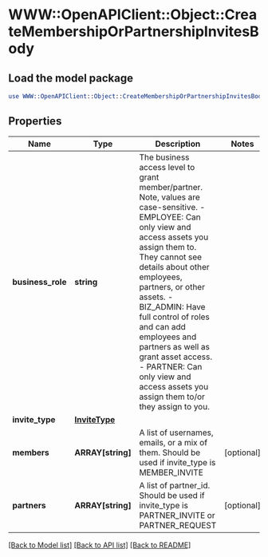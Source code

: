 # WWW::OpenAPIClient::Object::CreateMembershipOrPartnershipInvitesBody

## Load the model package
```perl
use WWW::OpenAPIClient::Object::CreateMembershipOrPartnershipInvitesBody;
```

## Properties
Name | Type | Description | Notes
------------ | ------------- | ------------- | -------------
**business_role** | **string** | The business access level to grant member/partner. Note, values are case-sensitive. - EMPLOYEE: Can only view and access assets you assign them to. They cannot see details about other employees, partners, or other assets. - BIZ_ADMIN: Have full control of roles and can add employees and partners as well as grant asset access. - PARTNER: Can only view and access assets you assign them to/or they assign to you. | 
**invite_type** | [**InviteType**](InviteType.md) |  | 
**members** | **ARRAY[string]** | A list of usernames, emails, or a mix of them. Should be used if invite_type is MEMBER_INVITE | [optional] 
**partners** | **ARRAY[string]** | A list of partner_id. Should be used if invite_type is PARTNER_INVITE or PARTNER_REQUEST | [optional] 

[[Back to Model list]](../README.md#documentation-for-models) [[Back to API list]](../README.md#documentation-for-api-endpoints) [[Back to README]](../README.md)


